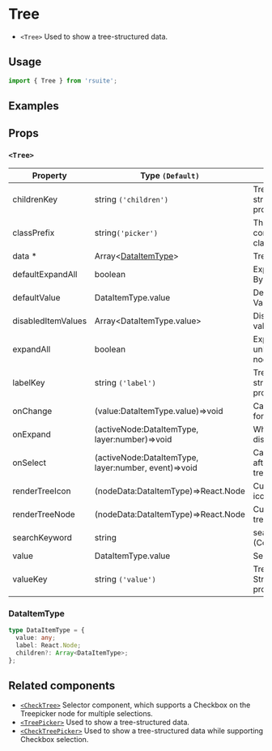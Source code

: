 # Tree

- `<Tree>` Used to show a tree-structured data.

## Usage

```js
import { Tree } from 'rsuite';
```

## Examples

<!--{demo}-->

## Props

### `<Tree>`

| Property           | Type `(Default)`                                     | Description                                 |
| ------------------ | ---------------------------------------------------- | ------------------------------------------- |
| childrenKey        | string `('children')`                                | Tree data structure Children property name  |
| classPrefix        | string`('picker')`                                   | The prefix of the component CSS class       |
| data \*            | Array&lt;[DataItemType](#DataItemType)&gt;           | Tree Data                                   |
| defaultExpandAll   | boolean                                              | Expand all nodes By default                 |
| defaultValue       | DataItemType.value                                   | Default selected Value                      |
| disabledItemValues | Array&lt;DataItemType.value&gt;                      | Disable item by value                       |
| expandAll          | boolean                                              | Expand or unExpand all nodes(Controlled)    |
| labelKey           | string `('label')`                                   | Tree data structure Label property name     |
| onChange           | (value:DataItemType.value)=>void                     | Callback function for data change           |
| onExpand           | (activeNode:DataItemType, layer:number)=>void        | Whether inline display tree                 |
| onSelect           | (activeNode:DataItemType, layer:number, event)=>void | Callback function after selecting tree node |
| renderTreeIcon     | (nodeData:DataItemType)=>React.Node                  | Custom Render icon                          |
| renderTreeNode     | (nodeData:DataItemType)=>React.Node                  | Custom Render tree Node                     |
| searchKeyword      | string                                               | searchKeyword (Controlled)                  |
| value              | DataItemType.value                                   | Selected value                              |
| valueKey           | string `('value')`                                   | Tree data Structure Value property name     |

### DataItemType

```ts
type DataItemType = {
  value: any;
  label: React.Node;
  children?: Array<DataItemType>;
};
```

## Related components

- [`<CheckTree>`](./check-tree) Selector component, which supports a Checkbox on the Treepicker node for multiple selections.
- [`<TreePicker>`](./tree-picker) Used to show a tree-structured data.
- [`<CheckTreePicker>`](./check-tree-picker) Used to show a tree-structured data while supporting Checkbox selection.
